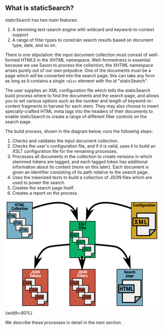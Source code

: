 ## What is staticSearch?

staticSearch has two main features:

1. A stemming text-search engine with wildcard and keyword-in-context support
1. A range of filter types to constrain search results based on document type, date, and so on.

There is one stipulation: the input document collection must consist of well-formed HTML5 in the XHTML namespace. Well-formedness is essential because we use Saxon to process the collection; the XHTML namespace arises purely out of our own prejudice. One of the documents must be a page which will be converted into the search page; this can take any form as long as it contains a single <code>&lt;div&gt;</code> element with the id "staticSearch".

The user supplies an XML configuration file which tells the staticSearch build process where to find the documents and the search page, and allows you to set various options such as the number and length of keyword-in-context fragments to harvest for each stem. They may also choose to insert specially-crafted HTML meta tags into the headers of their documents to enable staticSearch to create a range of different filter controls on the search page.

The build process, shown in the diagram below, runs the following steps:

1. Checks and validates the input document collection.
1. Checks the user's configuration file, and if it is valid, uses it to build an XSLT configuration file for the remaining processes.
1. Processes all documents in the collection to create versions in which stemmed tokens are tagged, and each tagged token has additional information about its context (more on this later). Each document is given an identifier consisting of its path relative to the search page.
1. Uses the tokenized texts to build a collection of JSON files which are used to power the search.
1. Creates the search page itself.
1. Creates a report on the process.

![The staticSearch build process](images/staticSearch_process_01.svg "The staticSearch build Process"){width=80%}



We describe these processes in detail in the next section.
